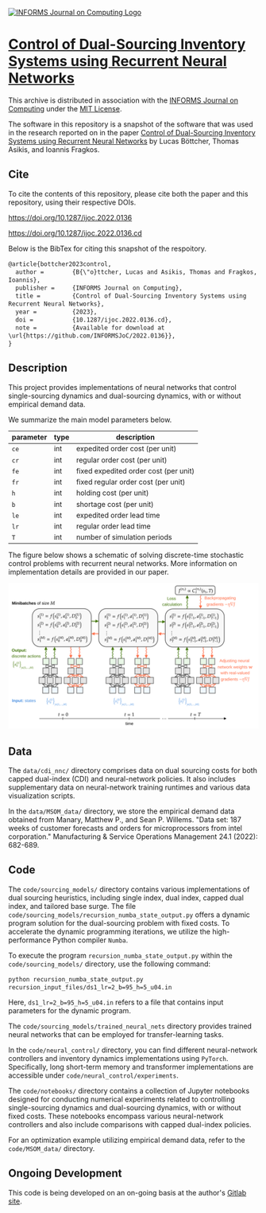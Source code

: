 [![INFORMS Journal on Computing Logo](https://INFORMSJoC.github.io/logos/INFORMS_Journal_on_Computing_Header.jpg)](https://pubsonline.informs.org/journal/ijoc)

# [Control of Dual-Sourcing Inventory Systems using Recurrent Neural Networks](https://doi.org/10.1287/ijoc.2022.0136)

This archive is distributed in association with the [INFORMS Journal on
Computing](https://pubsonline.informs.org/journal/ijoc) under the [MIT License](LICENSE).

The software in this repository is a snapshot of the software that was used in the research reported 
on in the paper [Control of Dual-Sourcing Inventory Systems using Recurrent Neural Networks](https://doi.org/10.1287/ijoc.2022.0136) by Lucas Böttcher, Thomas Asikis, and Ioannis Fragkos.

## Cite

To cite the contents of this repository, please cite both the paper and this repository, using their respective DOIs.

https://doi.org/10.1287/ijoc.2022.0136

https://doi.org/10.1287/ijoc.2022.0136.cd

Below is the BibTex for citing this snapshot of the respoitory.

```
@article{bottcher2023control,
  author =        {B{\"o}ttcher, Lucas and Asikis, Thomas and Fragkos, Ioannis},
  publisher =     {INFORMS Journal on Computing},
  title =         {Control of Dual-Sourcing Inventory Systems using Recurrent Neural Networks},
  year =          {2023},
  doi =           {10.1287/ijoc.2022.0136.cd},
  note =          {Available for download at \url{https://github.com/INFORMSJoC/2022.0136}},
}  
```

## Description

This project provides implementations of neural networks that control single-sourcing dynamics and dual-sourcing dynamics, with or without empirical demand data. 

We summarize the main model parameters below.

| parameter | type    | description                                                   |
| --------- | ------- | --------------------------------------------------------------|
| `ce`      | int     | expedited order cost (per unit)                               |
| `cr`      | int     | regular order cost (per unit)                                 |
| `fe`      | int     | fixed expedited order cost (per unit)                         |
| `fr`      | int     | fixed regular order cost (per unit)                           |
| `h`       | int     | holding cost (per unit)                                       |
| `b`       | int     | shortage cost (per unit)                                      |
| `le`      | int     | expedited order lead time                                     |
| `lr`      | int     | regular order lead time                                       |
| `T`       | int     | number of simulation periods                                  |

The figure below shows a schematic of solving discrete-time stochastic control problems with recurrent neural networks. More information on implementation details are provided in our paper.

<div align="center">
<img width="800" src="optimization_schematic.png" alt="neural net schematic">
</div>

## Data

The `data/cdi_nnc/` directory comprises data on dual sourcing costs for both capped dual-index (CDI) and neural-network policies. It also includes supplementary data on neural-network training runtimes and various data visualization scripts.

In the `data/MSOM_data/` directory, we store the empirical demand data obtained from Manary, Matthew P., and Sean P. Willems. "Data set: 187 weeks of customer forecasts and orders for microprocessors from intel corporation." Manufacturing & Service Operations Management 24.1 (2022): 682-689.

## Code

The `code/sourcing_models/` directory contains various implementations of dual sourcing heuristics, including single index, dual index, capped dual index, and tailored base surge. The file `code/sourcing_models/recursion_numba_state_output.py` offers a dynamic program solution for the dual-sourcing problem with fixed costs. To accelerate the dynamic programming iterations, we utilize the high-performance Python compiler ``Numba``.

To execute the program `recursion_numba_state_output.py` within the `code/sourcing_models/` directory, use the following command:

```shell
python recursion_numba_state_output.py recursion_input_files/ds1_lr=2_b=95_h=5_u04.in
```

Here, `ds1_lr=2_b=95_h=5_u04.in` refers to a file that contains input parameters for the dynamic program.

The `code/sourcing_models/trained_neural_nets` directory provides trained neural networks that can be employed for transfer-learning tasks.

In the `code/neural_control/` directory, you can find different neural-network controllers and inventory dynamics implementations using ``PyTorch``. Specifically, long short-term memory and transformer implementations are accessible under `code/neural_control/experiments`.

The `code/notebooks/` directory contains a collection of Jupyter notebooks designed for conducting numerical experiments related to controlling single-sourcing dynamics and dual-sourcing dynamics, with or without fixed costs. These notebooks encompass various neural-network controllers and also include comparisons with capped dual-index policies.

For an optimization example utilizing empirical demand data, refer to the `code/MSOM_data/` directory.

## Ongoing Development

This code is being developed on an on-going basis at the author's
[Gitlab site](https://gitlab.com/ComputationalScience/inventory-optimization/).

